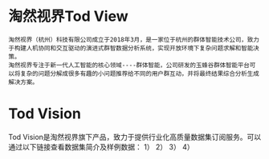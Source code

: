 # 淘然视界Tod View
    淘然视界（杭州）科技有限公司成立于2018年3月，是一家位于杭州的群体智能技术公司，致力于构建人机协同和交互驱动的演进式群智数据分析系统，实现开放环境下复杂问题求解和智能决策。
    淘然视界专注于新一代人工智能的核心领域----群体智能，公司研发的玉蜂谷群体智能平台可以将复杂的问题分解成很多有趣的小问题推荐给不同的用户群互动，并将最终结果综合分析生成解决方案。
# Tod Vision
Tod Vision是淘然视界旗下产品，致力于提供行业化高质量数据集订阅服务。可以通过以下链接查看数据集简介及样例数据：
1）
2）
3）
4）
